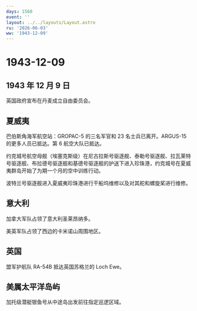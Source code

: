```yaml
---
days: 1560
event: ''
layout: ../../layouts/Layout.astro
ru: '2026-06-03'
ww: '1943-12-09'
---
```


# 1943-12-09

## 1943 年 12 月 9 日

英国政府宣布在丹麦成立自由委员会。

## 夏威夷

巴伯斯角海军航空站：GROPAC-5 的三名军官和 23 名士兵已离开。ARGUS-15
的更多人员已抵达。第 6 航空大队已抵达。

约克城号航空母舰（埃塞克斯级）在尼古拉斯号驱逐舰、泰勒号驱逐舰、拉瓦莱特号驱逐舰、布拉德号驱逐舰和基德号驱逐舰的护送下进入珍珠港，约克城号在夏威夷群岛开始了为期一个月的空中训练行动。

波特兰号驱逐舰进入夏威夷珍珠港进行干船坞维修以及对其舵和螺旋桨进行维修。

## 意大利

加拿大军队占领了意大利圣莱昂纳多。

美英军队占领了西边的卡米诺山周围地区。

## 英国

盟军护航队 RA-54B 抵达英国苏格兰的 Loch Ewe。

## 美属太平洋岛屿

加托级潜艇银鱼号从中途岛出发前往指定巡逻区域。